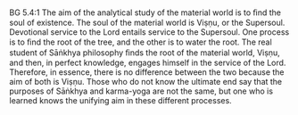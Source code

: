 BG 5.4:1	The aim of the analytical study of the material world is to ﬁnd the soul of existence. The soul of the material world is Viṣṇu, or the Supersoul. Devotional service to the Lord entails service to the Supersoul. One process is to ﬁnd the root of the tree, and the other is to water the root. The real student of Sāṅkhya philosophy ﬁnds the root of the material world, Viṣṇu, and then, in perfect knowledge, engages himself in the service of the Lord. Therefore, in essence, there is no difference between the two because the aim of both is Viṣṇu. Those who do not know the ultimate end say that the purposes of Sāṅkhya and karma-yoga are not the same, but one who is learned knows the unifying aim in these different processes.